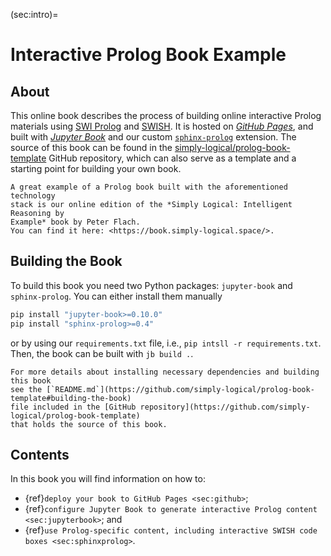 (sec:intro)=
# Interactive Prolog Book Example #

## About ##
This online book describes the process of building online interactive Prolog
materials using [SWI Prolog](https://www.swi-prolog.org/) and
[SWISH](https://swish.swi-prolog.org/).
It is hosted on [*GitHub Pages*](https://pages.github.com/), and built with
[*Jupyter Book*](https://jupyterbook.org/) and our custom
[`sphinx-prolog`](https://github.com/simply-logical/sphinx-prolog) extension.
The source of this book can be found in the
[simply-logical/prolog-book-template](https://github.com/simply-logical/prolog-book-template)
GitHub repository, which can also serve as a template and a starting point for
building your own book.

```{note}
A great example of a Prolog book built with the aforementioned technology
stack is our online edition of the *Simply Logical: Intelligent Reasoning by
Example* book by Peter Flach.
You can find it here: <https://book.simply-logical.space/>.
```

## Building the Book ##
To build this book you need two Python packages: `jupyter-book` and
`sphinx-prolog`.
You can either install them manually
```bash
pip install "jupyter-book>=0.10.0"
pip install "sphinx-prolog>=0.4"
```
or by using our `requirements.txt` file, i.e.,
`pip intsll -r requirements.txt`.
Then, the book can be built with `jb build .`.

```{note}
For more details about installing necessary dependencies and building this book
see the [`README.md`](https://github.com/simply-logical/prolog-book-template#building-the-book)
file included in the [GitHub repository](https://github.com/simply-logical/prolog-book-template)
that holds the source of this book.
```

## Contents ##
In this book you will find information on how to:

* {ref}`deploy your book to GitHub Pages <sec:github>`;
* {ref}`configure Jupyter Book to generate interactive Prolog content <sec:jupyterbook>`; and
* {ref}`use Prolog-specific content, including interactive SWISH code boxes <sec:sphinxprolog>`.
